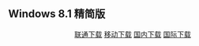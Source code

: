 ## Windows 8.1 精简版

<p align="center">
    <a class="btn" href="https://download.fuibafuyu.cn/d/123/System/Windows/Lite/Win8.1-Plus-ALPHA210214.esd" title="nya~">联通下载</a>
    <a class="btn" href="https://download.fuibafuyu.cn/d/139/System/Windows/Lite/Win8.1-Plus-ALPHA210214.esd" title="nya~">移动下载</a>
    <a class="btn" href="https://download.fuibafuyu.top/Ali/System/Windows/Lite/Win8.1-Plus-ALPHA210214.esd" title="nya~">国内下载</a>
    <a class="btn" href="https://download.fuibafuyu.top/OD/System/Windows/Lite/Win8.1-Plus-ALPHA210214.esd" title="nya~">国际下载</a>
</p>